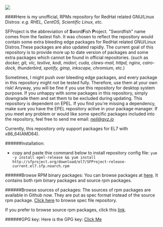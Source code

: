 ![](https://raw.githubusercontent.com/SwordFishProject/sfproject.org/master/misc/image/SFProject-logo.jpg)

####Here is my unofficial, RPMs repository for RedHat related GNU/Linux Distros:
*e.g. RHEL, CentOS, Scientific Linux, etc.*

SFProject is the abbreviation of **S**word**F**ish **P**roject. "Swordfish" name comes from the fastest fish. It was chosen to reflect the repository would contain some extra bleeding edge packages for RedHat related GNU/Linux Distros.These packages are also updated rapidly. The current goal of this repository is to provide more up to date version of packages and some extra packages which cannot be found in official repositories. (such as *docker, git, vlc, texlive, kodi, midori, cuda, claws-mail, httpd, nginx, cairo-dock, thunderbird, spotify, gimp, inkscape, chromium,* etc.)

Sometimes, I might push over bleeding edge packages, and every package in this repository might not be tested fully. Therefore, use them at your own risk! Anyway, you will be fine if you use this repository for desktop system purpose. If you unhappy with some packages in this repository, simply downgrade them and set them to be excluded during updating. This repository is dependent on EPEL. If you find you're missing a dependency, make sure you have the EPEL repository active in your package manager. If you meet any problem or would like some specific packages included into the repository, feel free to send me email: *neil@gyz.io*

Currently, this repository only support packages for EL7 with x86_64(AMD64).

######Installation: 
- copy and paste thie command below to install repository config file:
  `yum -y install epel-release && yum install http://sfproject.org/download/el7/SFProject-release-current.el7.sfp.noarch.rpm`

######Browse RPM binary packages:
You can browse packages at [here](http://sfproject.org/download). It contains both rpm binary packages and source rpm packages.

######Browse sources of packages:
The sources of rpm packages are available in Github now. They are put as spec format instead of the source rpm package. [Click here](https://github.com/SwordFishProject/SFProject) to browse spec file repository.

If you prefer to browse source rpm packages, click this [link](http://sfproject.org/download/el7/update/source/SRPMS/).

######GPG key:
Here is the GPG key: [Click Me](https://raw.githubusercontent.com/SwordFishProject/sfproject.org/master/RPM-GPG-KEY-el7-SFProject)
